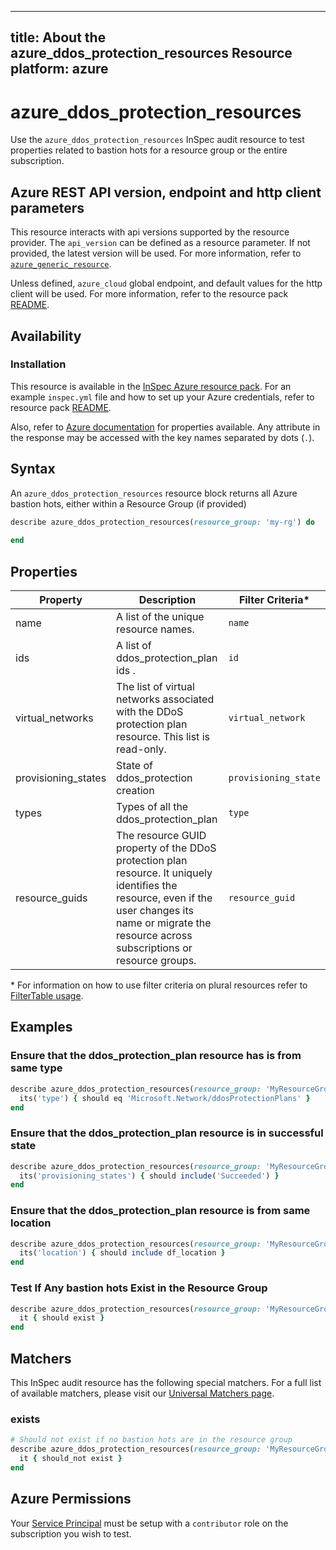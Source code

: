 ---
title: About the azure_ddos_protection_resources Resource
platform: azure
 ---

# azure_ddos_protection_resources

Use the `azure_ddos_protection_resources` InSpec audit resource to test properties related to bastion hots for a resource group or the entire subscription.

## Azure REST API version, endpoint and http client parameters

This resource interacts with api versions supported by the resource provider.
The `api_version` can be defined as a resource parameter.
If not provided, the latest version will be used.
For more information, refer to [`azure_generic_resource`](azure_generic_resource.md).

Unless defined, `azure_cloud` global endpoint, and default values for the http client will be used.
For more information, refer to the resource pack [README](../../README.md).

## Availability

### Installation

This resource is available in the [InSpec Azure resource pack](https://github.com/inspec/inspec-azure).
For an example `inspec.yml` file and how to set up your Azure credentials, refer to resource pack [README](../../README.md#Service-Principal).


Also, refer to [Azure documentation](https://docs.microsoft.com/en-us/rest/api/virtualnetwork/ddos-protection-plans/list) for  properties available.
Any attribute in the response may be accessed with the key names separated by dots (`.`).
## Syntax

An `azure_ddos_protection_resources` resource block returns all Azure bastion hots, either within a Resource Group (if provided)
 ```ruby
 describe azure_ddos_protection_resources(resource_group: 'my-rg') do
   
 end
 ```

## Properties

|Property       | Description                                                                          | Filter Criteria<superscript>*</superscript> |
 |---------------|--------------------------------------------------------------------------------------|-----------------|
| name           | A list of the unique resource names.                                                | `name`            |
| ids            | A list of ddos_protection_plan ids .                                                       | `id`              |
| virtual_networks           | The list of virtual networks associated with the DDoS protection plan resource. This list is read-only.| `virtual_network`             |
| provisioning_states             | State of ddos_protection creation                                      | `provisioning_state`         |
| types             |   Types of all the ddos_protection_plan | `type` |
|resource_guids|The resource GUID property of the DDoS protection plan resource. It uniquely identifies the resource, even if the user changes its name or migrate the resource across subscriptions or resource groups.|`resource_guid`|


<superscript>*</superscript> For information on how to use filter criteria on plural resources refer to [FilterTable usage](https://github.com/inspec/inspec/blob/master/dev-docs/filtertable-usage.md).


## Examples

### Ensure that the ddos_protection_plan resource has is from same type
 ```ruby
 describe azure_ddos_protection_resources(resource_group: 'MyResourceGroup', name: 'ddosProtectionPlans') do
   its('type') { should eq 'Microsoft.Network/ddosProtectionPlans' }
 end
 ```
### Ensure that the ddos_protection_plan resource is in successful state
 ```ruby
 describe azure_ddos_protection_resources(resource_group: 'MyResourceGroup') do
   its('provisioning_states') { should include('Succeeded') }
 end
 ```

### Ensure that the ddos_protection_plan resource is from same location
 ```ruby
 describe azure_ddos_protection_resources(resource_group: 'MyResourceGroup') do
   its('location') { should include df_location }
 end
 ```
### Test If Any bastion hots Exist in the Resource Group
 ```ruby
 describe azure_ddos_protection_resources(resource_group: 'MyResourceGroup') do
   it { should exist }
 end
 ```

## Matchers

This InSpec audit resource has the following special matchers. For a full list of available matchers, please visit our [Universal Matchers page](https://www.inspec.io/docs/reference/matchers/).

### exists
 ```ruby
 # Should not exist if no bastion hots are in the resource group
 describe azure_ddos_protection_resources(resource_group: 'MyResourceGroup') do
   it { should_not exist }
 end
 ```
## Azure Permissions

Your [Service Principal](https://docs.microsoft.com/en-us/azure/azure-resource-manager/resource-group-create-service-principal-portal) must be setup with a `contributor` role on the subscription you wish to test.
